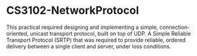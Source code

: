 # CS3102-NetworkProtocol
This practical required designing and implementing a simple, connection-oriented, unicast transport protocol, built on top of UDP. A Simple Reliable Transport Protocol (SRTP) that was required to provide reliable, ordered delivery between a single client and server, under loss conditions.
